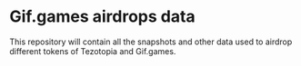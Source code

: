 # Gif.games airdrops data

This repository will contain all the snapshots and other data used to airdrop different tokens of Tezotopia and Gif.games.